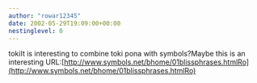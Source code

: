 ```yaml
---
author: "rowar12345"
date: 2002-05-29T19:09:00+00:00
nestinglevel: 0
---
```

tokiIt is interesting to combine toki pona with symbols?Maybe this is an interesting URL:[http://www.symbols.net/bhome/01blissphrases.htmlRo](http://www.symbols.net/bhome/01blissphrases.htmlRo)